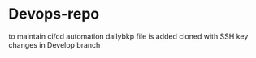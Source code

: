 # Devops-repo
to maintain ci/cd automation
dailybkp file is added
cloned with SSH key
changes in Develop branch
